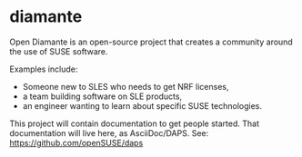 # diamante
Open Diamante is an open-source project that creates a community around the use of SUSE software.

Examples include:
- Someone new to SLES who needs to get NRF licenses,
- a team building software on SLE products,
- an engineer wanting to learn about specific SUSE technologies.

This project will contain documentation to get people started. That documentation will live here, as AsciiDoc/DAPS.
See: https://github.com/openSUSE/daps

